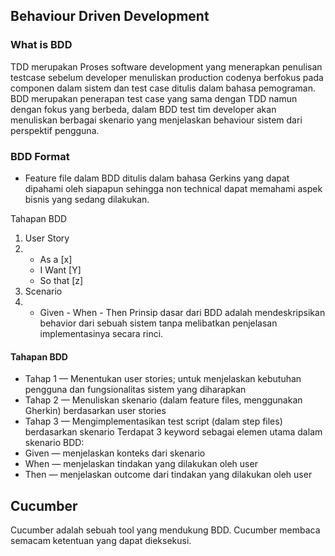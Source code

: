 ## Behaviour Driven Development

### What is BDD

TDD merupakan Proses software development yang menerapkan penulisan testcase sebelum developer menuliskan production codenya berfokus pada componen dalam sistem dan test case ditulis dalam bahasa pemograman.
BDD merupakan penerapan test case yang sama dengan TDD namun dengan fokus yang berbeda, dalam BDD test tim developer akan menuliskan berbagai skenario yang menjelaskan behaviour sistem dari perspektif pengguna.

### BDD Format

- Feature file dalam BDD ditulis dalam bahasa Gerkins yang dapat dipahami oleh siapapun sehingga non technical dapat memahami aspek bisnis yang sedang dilakukan.

Tahapan BDD

1. User Story
2. - As a [x]
   - I Want [Y]
   - So that [z]
3. Scenario
4. - Given - When - Then
     Prinsip dasar dari BDD adalah mendeskripsikan behavior dari sebuah sistem tanpa melibatkan penjelasan implementasinya secara rinci.

#### Tahapan BDD

- Tahap 1 — Menentukan user stories; untuk menjelaskan kebutuhan pengguna dan fungsionalitas sistem yang diharapkan
- Tahap 2 — Menuliskan skenario (dalam feature files, menggunakan Gherkin) berdasarkan user stories
- Tahap 3 — Mengimplementasikan test script (dalam step files) berdasarkan skenario
  Terdapat 3 keyword sebagai elemen utama dalam skenario BDD:
- Given — menjelaskan konteks dari skenario
- When — menjelaskan tindakan yang dilakukan oleh user
- Then — menjelaskan outcome dari tindakan yang dilakukan oleh user

## Cucumber

Cucumber adalah sebuah tool yang mendukung BDD. Cucumber membaca semacam ketentuan yang dapat dieksekusi.
